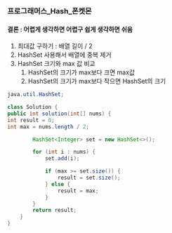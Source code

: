 ### 프로그래머스_Hash_폰켓몬

#### 결론 : 어렵게 생각하면 어렵구 쉽게 생각하면 쉬움

1. 최대값 구하기 : 배열 길이 / 2
2. HashSet 사용해서 배열에 중복 제거
3. HashSet 크기와 max 값 비교
   1. HashSet의 크기가 max보다 크면 max값
   2. HashSet의 크기가 max보다 작으면 HashSet의 크기

``` java
java.util.HashSet;

class Solution {
public int solution(int[] nums) {
int result = 0;
int max = nums.length / 2;

        HashSet<Integer> set = new HashSet<>();

        for (int i : nums) {
            set.add(i);

            if (max >= set.size()) {
                result = set.size();
            } else {
                result = max;
            }
        }
        return result;
    }
}
```
